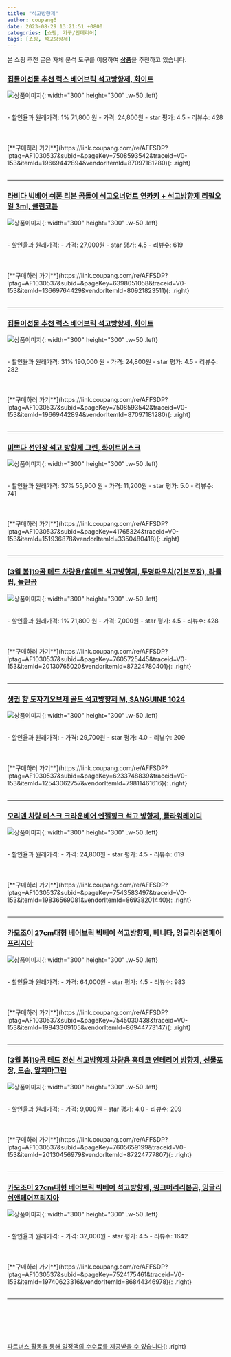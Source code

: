 ```yaml
---
title: "석고방향제"
author: coupang6
date: 2023-08-29 13:21:51 +0800
categories: [쇼핑, 가구/인테리어]
tags: [쇼핑, 석고방향제]
---
```


본 쇼핑 추천 글은 자체 분석 도구를 이용하여 [**상품**](https://link.coupang.com/a/bao1ui)을 추천하고 있습니다.

### [집들이선물 추천 럭스 베어브릭 석고방향제, 화이트](https://link.coupang.com/re/AFFSDP?lptag=AF1030537&subid=&pageKey=7508593542&traceid=V0-153&itemId=19669442894&vendorItemId=87097181280)

![상품이미지](https://thumbnail7.coupangcdn.com/thumbnails/remote/230x230ex/image/vendor_inventory/4bfe/fa3a64c4d085d9e2c161ba4eb62e6b583cd05100b262ca8d26426e3f8656.jpg){: width="300" height="300" .w-50 .left}


<br>
- 할인율과 원래가격: 1%  71,800   원
- 가격: 24,800원
- star 평가: 4.5
- 리뷰수: 428
<br>
<br>
<br>
<br>
[**구매하러 가기**](https://link.coupang.com/re/AFFSDP?lptag=AF1030537&subid=&pageKey=7508593542&traceid=V0-153&itemId=19669442894&vendorItemId=87097181280){: .right}
<br>
<br>

---

### [라비다 빅베어 쉬폰 리본 곰돌이 석고오너먼트 연카키 + 석고방향제 리필오일 3ml, 클린코튼](https://link.coupang.com/re/AFFSDP?lptag=AF1030537&subid=&pageKey=6398051058&traceid=V0-153&itemId=13669764429&vendorItemId=80921823511)

![상품이미지](https://thumbnail9.coupangcdn.com/thumbnails/remote/230x230ex/image/rs_quotation_api/c3eckeuf/8eee8c3034944136a20e746226f46583.jpg){: width="300" height="300" .w-50 .left}


<br>
- 할인율과 원래가격: 
- 가격: 27,000원
- star 평가: 4.5
- 리뷰수: 619
<br>
<br>
<br>
<br>
[**구매하러 가기**](https://link.coupang.com/re/AFFSDP?lptag=AF1030537&subid=&pageKey=6398051058&traceid=V0-153&itemId=13669764429&vendorItemId=80921823511){: .right}
<br>
<br>

---

### [집들이선물 추천 럭스 베어브릭 석고방향제, 화이트](https://link.coupang.com/re/AFFSDP?lptag=AF1030537&subid=&pageKey=7508593542&traceid=V0-153&itemId=19669442894&vendorItemId=87097181280)

![상품이미지](https://thumbnail7.coupangcdn.com/thumbnails/remote/230x230ex/image/vendor_inventory/4bfe/fa3a64c4d085d9e2c161ba4eb62e6b583cd05100b262ca8d26426e3f8656.jpg){: width="300" height="300" .w-50 .left}


<br>
- 할인율과 원래가격: 31%  190,000   원
- 가격: 24,800원
- star 평가: 4.5
- 리뷰수: 282
<br>
<br>
<br>
<br>
[**구매하러 가기**](https://link.coupang.com/re/AFFSDP?lptag=AF1030537&subid=&pageKey=7508593542&traceid=V0-153&itemId=19669442894&vendorItemId=87097181280){: .right}
<br>
<br>

---

### [미쁘다 선인장 석고 방향제 그린, 화이트머스크](https://link.coupang.com/re/AFFSDP?lptag=AF1030537&subid=&pageKey=41765324&traceid=V0-153&itemId=151936878&vendorItemId=3350480418)

![상품이미지](https://thumbnail10.coupangcdn.com/thumbnails/remote/230x230ex/image/retail/images/2017/10/18/13/1/4f6c6269-9c7e-4a9d-8440-d2b30a6da7de.jpg){: width="300" height="300" .w-50 .left}


<br>
- 할인율과 원래가격: 37%  55,900   원
- 가격: 11,200원
- star 평가: 5.0
- 리뷰수: 741
<br>
<br>
<br>
<br>
[**구매하러 가기**](https://link.coupang.com/re/AFFSDP?lptag=AF1030537&subid=&pageKey=41765324&traceid=V0-153&itemId=151936878&vendorItemId=3350480418){: .right}
<br>
<br>

---

### [[3월 봄]19곰 테드 차량용/홈데코 석고방향제, 투명파우치(기본포장), 라튤립, 놀란곰](https://link.coupang.com/re/AFFSDP?lptag=AF1030537&subid=&pageKey=7605725445&traceid=V0-153&itemId=20130765020&vendorItemId=87224780401)

![상품이미지](https://thumbnail9.coupangcdn.com/thumbnails/remote/230x230ex/image/vendor_inventory/420f/2693f501100627f2225dea26116cb9269a84f8d791facf6cfe994730038d.jpeg){: width="300" height="300" .w-50 .left}


<br>
- 할인율과 원래가격: 1%  71,800   원
- 가격: 7,000원
- star 평가: 4.5
- 리뷰수: 428
<br>
<br>
<br>
<br>
[**구매하러 가기**](https://link.coupang.com/re/AFFSDP?lptag=AF1030537&subid=&pageKey=7605725445&traceid=V0-153&itemId=20130765020&vendorItemId=87224780401){: .right}
<br>
<br>

---

### [생귄 향 도자기오브제 골드 석고방향제 M, SANGUINE 1024](https://link.coupang.com/re/AFFSDP?lptag=AF1030537&subid=&pageKey=6233748839&traceid=V0-153&itemId=12543062757&vendorItemId=79811461616)

![상품이미지](https://thumbnail10.coupangcdn.com/thumbnails/remote/230x230ex/image/rs_quotation_api/oocvebp5/007bb415bea34d04867ab872c7cbff76.jpg){: width="300" height="300" .w-50 .left}


<br>
- 할인율과 원래가격: 
- 가격: 29,700원
- star 평가: 4.0
- 리뷰수: 209
<br>
<br>
<br>
<br>
[**구매하러 가기**](https://link.coupang.com/re/AFFSDP?lptag=AF1030537&subid=&pageKey=6233748839&traceid=V0-153&itemId=12543062757&vendorItemId=79811461616){: .right}
<br>
<br>

---

### [모리앤 차량 데스크 크라운베어 엔젤핑크 석고 방향제, 플라워레이디](https://link.coupang.com/re/AFFSDP?lptag=AF1030537&subid=&pageKey=7543583497&traceid=V0-153&itemId=19836569081&vendorItemId=86938201440)

![상품이미지](https://thumbnail6.coupangcdn.com/thumbnails/remote/230x230ex/image/rs_quotation_api/5qcwbsmr/0d8ddb65a9c04d758551282241809cab.jpg){: width="300" height="300" .w-50 .left}


<br>
- 할인율과 원래가격: 
- 가격: 24,800원
- star 평가: 4.5
- 리뷰수: 619
<br>
<br>
<br>
<br>
[**구매하러 가기**](https://link.coupang.com/re/AFFSDP?lptag=AF1030537&subid=&pageKey=7543583497&traceid=V0-153&itemId=19836569081&vendorItemId=86938201440){: .right}
<br>
<br>

---

### [카모조이 27cm대형 베어브릭 빅베어 석고방향제, 베니타, 잉글리쉬앤페어프리지아](https://link.coupang.com/re/AFFSDP?lptag=AF1030537&subid=&pageKey=7545030438&traceid=V0-153&itemId=19843309105&vendorItemId=86944773147)

![상품이미지](https://thumbnail7.coupangcdn.com/thumbnails/remote/230x230ex/image/vendor_inventory/3d75/35e3c385f912807f7eae8999bf058dac9ebaaa879b37525748313333b351.JPG){: width="300" height="300" .w-50 .left}


<br>
- 할인율과 원래가격: 
- 가격: 64,000원
- star 평가: 4.5
- 리뷰수: 983
<br>
<br>
<br>
<br>
[**구매하러 가기**](https://link.coupang.com/re/AFFSDP?lptag=AF1030537&subid=&pageKey=7545030438&traceid=V0-153&itemId=19843309105&vendorItemId=86944773147){: .right}
<br>
<br>

---

### [[3월 봄]19곰 테드 전신 석고방향제 차량용 홈데코 인테리어 방향제, 선물포장, 도손, 앞치마그린](https://link.coupang.com/re/AFFSDP?lptag=AF1030537&subid=&pageKey=7605659199&traceid=V0-153&itemId=20130456979&vendorItemId=87224777807)

![상품이미지](https://thumbnail6.coupangcdn.com/thumbnails/remote/230x230ex/image/vendor_inventory/c883/2016584cf451c2f1e4f94cb9a01ec9bc54fddd86dd6fa07f7bda179dcf5d.jpeg){: width="300" height="300" .w-50 .left}


<br>
- 할인율과 원래가격: 
- 가격: 9,000원
- star 평가: 4.0
- 리뷰수: 209
<br>
<br>
<br>
<br>
[**구매하러 가기**](https://link.coupang.com/re/AFFSDP?lptag=AF1030537&subid=&pageKey=7605659199&traceid=V0-153&itemId=20130456979&vendorItemId=87224777807){: .right}
<br>
<br>

---

### [카모조이 27cm대형 베어브릭 빅베어 석고방향제, 핑크머리리본곰, 잉글리쉬앤페어프리지아](https://link.coupang.com/re/AFFSDP?lptag=AF1030537&subid=&pageKey=7524175461&traceid=V0-153&itemId=19740623316&vendorItemId=86844346978)

![상품이미지](https://thumbnail7.coupangcdn.com/thumbnails/remote/230x230ex/image/vendor_inventory/0b93/6f028741ccc683b9a0dc14b4c177b134e8c758db2008383547bc20195d6c.jpg){: width="300" height="300" .w-50 .left}


<br>
- 할인율과 원래가격: 
- 가격: 32,000원
- star 평가: 4.5
- 리뷰수: 1642
<br>
<br>
<br>
<br>
[**구매하러 가기**](https://link.coupang.com/re/AFFSDP?lptag=AF1030537&subid=&pageKey=7524175461&traceid=V0-153&itemId=19740623316&vendorItemId=86844346978){: .right}
<br>
<br>

---
<br><br><br><br><br> [파트너스 활동을 통해 일정액의 수수료를 제공받을 수 있습니다](https://link.coupang.com/a/bao1ui){: .right}